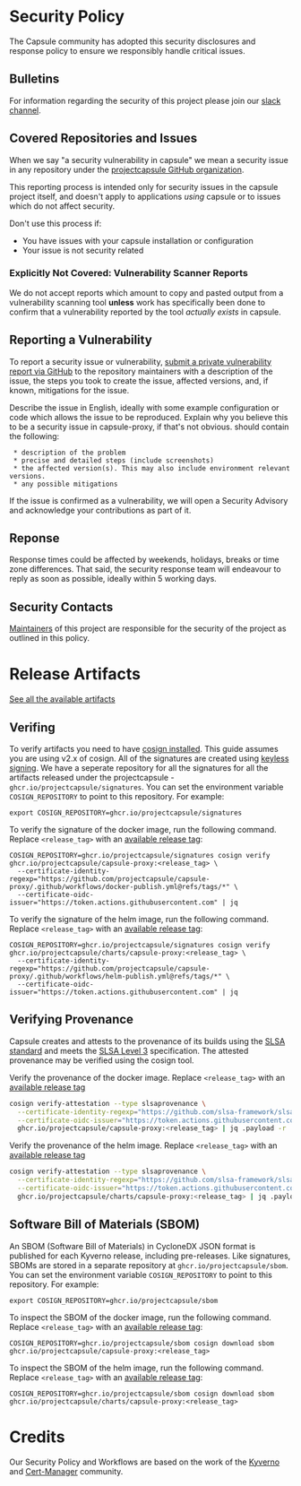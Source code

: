 # Security Policy

The Capsule community has adopted this security disclosures and response policy to ensure we responsibly handle critical issues.

## Bulletins

For information regarding the security of this project please join our [slack channel](https://kubernetes.slack.com/archives/C03GETTJQRL).


## Covered Repositories and Issues

When we say "a security vulnerability in capsule" we mean a security issue
in any repository under the [projectcapsule GitHub organization](https://github.com/projectcapsule/).

This reporting process is intended only for security issues in the capsule
project itself, and doesn't apply to applications _using_ capsule or to
issues which do not affect security.

Don't use this process if:

  * You have issues with your capsule installation or configuration
  * Your issue is not security related


### Explicitly Not Covered: Vulnerability Scanner Reports

We do not accept reports which amount to copy and pasted output from a vulnerability
scanning tool **unless** work has specifically been done to confirm that a vulnerability
reported by the tool _actually exists_ in capsule.

## Reporting a Vulnerability

To report a security issue or vulnerability, [submit a private vulnerability report via GitHub](https://github.com/projectcapsule/capsule-proxy/security/advisories/new) to the repository maintainers with a description of the issue, the steps you took to create the issue, affected versions, and, if known, mitigations for the issue.

Describe the issue in English, ideally with some example configuration or code which allows the issue to be reproduced. Explain why you believe this to be a security issue in capsule-proxy, if that's not obvious. should contain the following:

     * description of the problem
     * precise and detailed steps (include screenshots) 
     * the affected version(s). This may also include environment relevant versions.
     * any possible mitigations

If the issue is confirmed as a vulnerability, we will open a Security Advisory and acknowledge your contributions as part of it.

## Reponse

Response times could be affected by weekends, holidays, breaks or time zone differences. That said, the security response team will endeavour to reply as soon as possible, ideally within 5 working days.

## Security Contacts

[Maintainers](./github/maintainers.yaml) of this project are responsible for the security of the project as outlined in this policy.

# Release Artifacts

[See all the available artifacts](https://github.com/orgs/projectcapsule/packages?repo_name=capsule-proxy)

## Verifing

To verify artifacts you need to have [cosign installed](https://github.com/sigstore/cosign#installation). This guide assumes you are using v2.x of cosign. All of the signatures are created using [keyless signing](https://docs.sigstore.dev/verifying/verify/#keyless-verification-using-openid-connect). We have a seperate repository for all the signatures for all the artifacts released under the projectcapsule - `ghcr.io/projectcapsule/signatures`. You can set the environment variable `COSIGN_REPOSITORY` to point to this repository. For example:

    export COSIGN_REPOSITORY=ghcr.io/projectcapsule/signatures

To verify the signature of the docker image, run the following command. Replace `<release_tag>` with an [available release tag](https://github.com/projectcapsule/capsule-proxy/pkgs/container/capsule-proxy):

    COSIGN_REPOSITORY=ghcr.io/projectcapsule/signatures cosign verify ghcr.io/projectcapsule/capsule-proxy:<release_tag> \
      --certificate-identity-regexp="https://github.com/projectcapsule/capsule-proxy/.github/workflows/docker-publish.yml@refs/tags/*" \
      --certificate-oidc-issuer="https://token.actions.githubusercontent.com" | jq

To verify the signature of the helm image, run the following command. Replace `<release_tag>` with an [available release tag](https://github.com/projectcapsule/capsule/pkgs/container/charts%2Fcapsule):

    COSIGN_REPOSITORY=ghcr.io/projectcapsule/signatures cosign verify ghcr.io/projectcapsule/charts/capsule-proxy:<release_tag> \
      --certificate-identity-regexp="https://github.com/projectcapsule/capsule-proxy/.github/workflows/helm-publish.yml@refs/tags/*" \
      --certificate-oidc-issuer="https://token.actions.githubusercontent.com" | jq


## Verifying Provenance

Capsule creates and attests to the provenance of its builds using the [SLSA standard](https://slsa.dev/spec/v0.2/provenance) and meets the [SLSA Level 3](https://slsa.dev/spec/v0.1/levels) specification. The attested provenance may be verified using the cosign tool.

Verify the provenance of the docker image. Replace `<release_tag>` with an [available release tag](https://github.com/projectcapsule/capsule-proxy/pkgs/container/capsule-proxy)

```bash
cosign verify-attestation --type slsaprovenance \
  --certificate-identity-regexp="https://github.com/slsa-framework/slsa-github-generator/.github/workflows/generator_container_slsa3.yml@refs/tags/*" \
  --certificate-oidc-issuer="https://token.actions.githubusercontent.com" \
  ghcr.io/projectcapsule/capsule-proxy:<release_tag> | jq .payload -r | base64 --decode | jq
```

Verify the provenance of the helm image. Replace `<release_tag>` with an [available release tag](https://github.com/projectcapsule/capsule-proxy/pkgs/container/charts%2Fcapsule-proxy)

```bash
cosign verify-attestation --type slsaprovenance \
  --certificate-identity-regexp="https://github.com/slsa-framework/slsa-github-generator/.github/workflows/generator_container_slsa3.yml@refs/tags/*" \
  --certificate-oidc-issuer="https://token.actions.githubusercontent.com" \
  ghcr.io/projectcapsule/charts/capsule-proxy:<release_tag> | jq .payload -r | base64 --decode | jq
```

## Software Bill of Materials (SBOM)

An SBOM (Software Bill of Materials) in CycloneDX JSON format is published for each Kyverno release, including pre-releases. Like signatures, SBOMs are stored in a separate repository at `ghcr.io/projectcapsule/sbom`. You can set the environment variable `COSIGN_REPOSITORY` to point to this repository. For example:

    export COSIGN_REPOSITORY=ghcr.io/projectcapsule/sbom

To inspect the SBOM of the docker image, run the following command. Replace `<release_tag>` with an [available release tag](https://github.com/projectcapsule/capsule-proxy/pkgs/container/capsule-proxy):


    COSIGN_REPOSITORY=ghcr.io/projectcapsule/sbom cosign download sbom ghcr.io/projectcapsule/capsule-proxy:<release_tag>
    
To inspect the SBOM of the helm image, run the following command. Replace `<release_tag>` with an [available release tag](https://github.com/projectcapsule/capsule-proxy/pkgs/container/charts%2Fcapsule-proxy):

    COSIGN_REPOSITORY=ghcr.io/projectcapsule/sbom cosign download sbom ghcr.io/projectcapsule/charts/capsule-proxy:<release_tag>


# Credits

Our Security Policy and Workflows are based on the work of the [Kyverno](https://github.com/kyverno) and [Cert-Manager](https://github.com/cert-manager) community.
